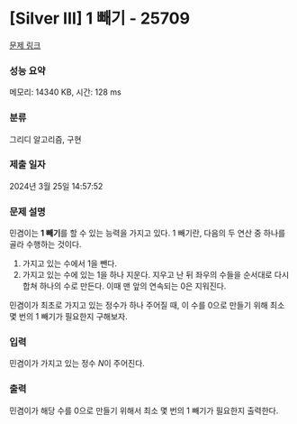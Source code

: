 # [Silver III] 1 빼기 - 25709 

[문제 링크](https://www.acmicpc.net/problem/25709) 

### 성능 요약

메모리: 14340 KB, 시간: 128 ms

### 분류

그리디 알고리즘, 구현

### 제출 일자

2024년 3월 25일 14:57:52

### 문제 설명

<p>민겸이는 <strong>1 빼기</strong>를 할 수 있는 능력을 가지고 있다. 1 빼기란, 다음의 두 연산 중 하나를 골라 수행하는 것이다.</p>

<ol>
	<li>가지고 있는 수에서 1을 뺀다.</li>
	<li>가지고 있는 수에 있는 1을 하나 지운다. 지우고 난 뒤 좌우의 수들을 순서대로 다시 합쳐 하나의 수로 만든다. 이때 맨 앞의 연속되는 0은 지워진다.</li>
</ol>

<p>민겸이가 최초로 가지고 있는 정수가 하나 주어질 때, 이 수를 0으로 만들기 위해 최소 몇 번의 1 빼기가 필요한지 구해보자.</p>

### 입력 

 <p>민겸이가 가지고 있는 정수 <em>N</em>이 주어진다.</p>

### 출력 

 <p>민겸이가 해당 수를 0으로 만들기 위해서 최소 몇 번의 1 빼기가 필요한지 출력한다.</p>

